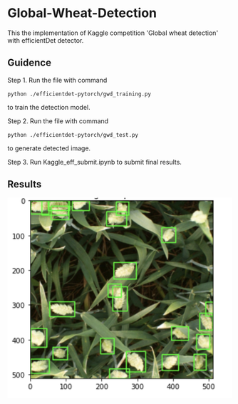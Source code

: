 # Global-Wheat-Detection

This the implementation of Kaggle competition 'Global wheat detection' with efficientDet detector.

## Guidence

Step 1. Run the file with command

```
python ./efficientdet-pytorch/gwd_training.py

```
to train the detection model.

Step 2. Run the file with command

```
python ./efficientdet-pytorch/gwd_test.py

```
to generate detected image.

Step 3. Run Kaggle_eff_submit.ipynb to submit final results.

## Results

<div align=center><img src="https://github.com/ge25nab/Global-Wheat-Detection-/blob/master/img1.png" width="600" height="450" /></div>
